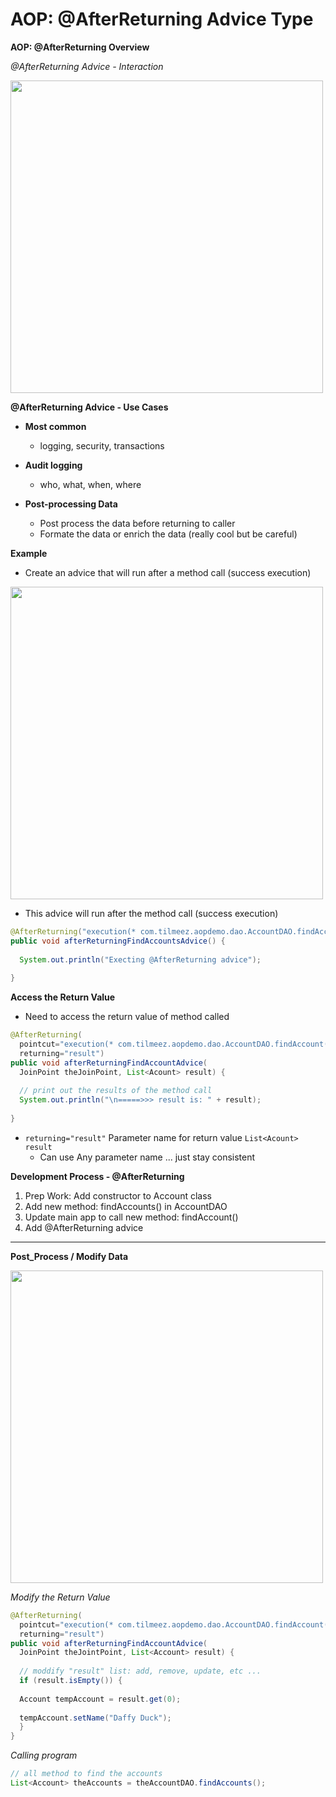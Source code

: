 # AOP: @AfterReturning Advice Type

**AOP: @AfterReturning Overview**

_@AfterReturning Advice - Interaction_

<img src="https://user-images.githubusercontent.com/80107049/189656320-733ea38e-07b5-407e-a871-576dc4803a62.png" width=500 />



**@AfterReturning Advice - Use Cases**
+ **Most common**
  + logging, security, transactions

+ **Audit logging**
  + who, what, when, where

+ **Post-processing Data**
  + Post process the data before returning to caller
  + Formate the data or enrich the data (really cool but be careful)

**Example**
+ Create an advice that will run after a method call (success execution)

<img src="https://user-images.githubusercontent.com/80107049/189656408-5af296c1-470f-4ede-ba81-acbf1a1cac5c.png" width=500 />


+ This advice will run after the method call (success execution)
```JAVA
@AfterReturning("execution(* com.tilmeez.aopdemo.dao.AccountDAO.findAccounts(..))")
public void afterReturningFindAccountsAdvice() {
  
  System.out.println("Execting @AfterReturning advice");
  
}
```

**Access the Return Value**

+ Need to access the return value of method called

```JAVA
@AfterReturning(
  pointcut="execution(* com.tilmeez.aopdemo.dao.AccountDAO.findAccount(..))",
  returning="result")
public void afterReturningFindAccountAdvice(
  JoinPoint theJoinPoint, List<Acount> result) {
  
  // print out the results of the method call
  System.out.println("\n=====>>> result is: " + result);
  
}
```

+ `returning="result"` Parameter name for return value `List<Acount> result`
  + Can use Any parameter name ... just stay consistent



**Development Process - @AfterReturning**

1. Prep Work: Add constructor to Account class
2. Add new method: findAccounts() in AccountDAO
3. Update main app to call new method: findAccount()
4. Add @AfterReturning advice

***

**Post_Process / Modify Data**

<img src="https://user-images.githubusercontent.com/80107049/189671730-001affe9-dca3-45de-9e81-1b7f1010c300.png" width=500 />

_Modify the Return Value_

```JAVA
@AfterReturning(
  pointcut="execution(* com.tilmeez.aopdemo.dao.AccountDAO.findAccount(..))",
  returning="result")
public void afterReturningFindAccountAdvice(
  JoinPoint theJointPoint, List<Account> result) {
  
  // moddify "result" list: add, remove, update, etc ...
  if (result.isEmpty()) {
    
  Account tempAccount = result.get(0);
  
  tempAccount.setName("Daffy Duck");
  }
}
```

_Calling program_
```JAVA
// all method to find the accounts
List<Account> theAccounts = theAccountDAO.findAccounts();
```